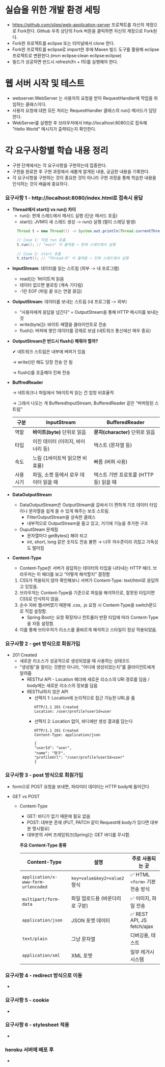 # 실습을 위한 개발 환경 세팅
* https://github.com/slipp/web-application-server 프로젝트를 자신의 계정으로 Fork한다. Github 우측 상단의 Fork 버튼을 클릭하면 자신의 계정으로 Fork된다.
* Fork한 프로젝트를 eclipse 또는 터미널에서 clone 한다.
* Fork한 프로젝트를 eclipse로 import한 후에 Maven 빌드 도구를 활용해 eclipse 프로젝트로 변환한다.(mvn eclipse:clean eclipse:eclipse)
* 빌드가 성공하면 반드시 refresh(fn + f5)를 실행해야 한다.

# 웹 서버 시작 및 테스트
* webserver.WebServer 는 사용자의 요청을 받아 RequestHandler에 작업을 위임하는 클래스이다.
* 사용자 요청에 대한 모든 처리는 RequestHandler 클래스의 run() 메서드가 담당한다.
* WebServer를 실행한 후 브라우저에서 http://localhost:8080으로 접속해 "Hello World" 메시지가 출력되는지 확인한다.

# 각 요구사항별 학습 내용 정리
* 구현 단계에서는 각 요구사항을 구현하는데 집중한다. 
* 구현을 완료한 후 구현 과정에서 새롭게 알게된 내용, 궁금한 내용을 기록한다.
* 각 요구사항을 구현하는 것이 중요한 것이 아니라 구현 과정을 통해 학습한 내용을 인식하는 것이 배움에 중요하다. 

### 요구사항 1 - http://localhost:8080/index.html로 접속시 응답
* **Thread에서 start() vs run() 차이**
  - run(): 현재 스레드에서 메서드 실행 (단순 메서드 호출)
  - start(): JVM이 새 스레드 생성 -> run() 실행 (멀티 스레딩 발생)
  ```java
    Thread t = new Thread(() -> System.out.println(Thread.currentThread().getName()));

    // Case 1: 직접 run 호출
    t.run(); // "main" 이 출력됨 → 현재 스레드에서 실행
    
    // Case 2: start 호출
    t.start(); // "Thread-0" 이 출력됨 → 진짜 스레드에서 실행
  ```
- **InputStream**: 데이터를 읽는 스트림 (외부 -> 내 프로그램)
  - read()는 1바이트씩 읽음
  - 데이터 없으면 블로킹 (계속 기다림)
  - -1은 EOF (파일 끝 또는 연결 끊김)
- **OutputStream**: 데이터를 보내는 스트림 (내 프로그램 -> 외부)
  - “사용자에게 응답을 넘긴다” = OutputStream을 통해 HTTP 메시지를 보내는 것
  - write(byte[]): 바이트 배열을 클라이언트로 전송
  - flush(): 버퍼에 쌓인 데이터를 강제로 보냄 (네트워크 통신에선 매우 중요)

- **OutputStream은 반드시 flush() 해줘야 할까?**

    ✔ 네트워크 스트림은 내부에 버퍼가 있음

    → write()만 해도 당장 전송 안 됨

    → flush()를 호출해야 진짜 전송
- **BuffredReader** 
  
    → 네트워크나 파일에서 1바이트씩 읽는 건 엄청 비효율적

    → 그래서 나오는 게 BufferedInputStream, BufferedReader 같은 “버퍼링된 스트림”

    | 구분 | InputStream | BufferedReader |
    |------|-------------|----------------|
    | 역할 | **바이트(byte)** 단위로 읽음 | **문자(character)** 단위로 읽음 |
    | 타입 | 이진 데이터 (이미지, 바이너리 등) | 텍스트 (문자열 등) |
    | 속도 | 느림 (1바이트씩 읽으면 비효율) | 빠름 (버퍼 사용) |
    | 사용 시기 | 파일, 소켓 등에서 로우 데이터 읽을 때 | 텍스트 기반 프로토콜 (HTTP 등) 읽을 때 |

- **DataOutputStream**
  - DataOutputStream은 OutputStream을 감싸서 더 편하게 기초 데이터 타입이나 문자열을 쉽게 쓸 수 있게 해주는 보조 스트림.
    - FilterOutputStream을 상속한 클래스 
    - 내부적으로 OutputStream을 들고 있고, 거기에 기능을 추가한 구조
  - OuputSteam 문제점
    - 문자열마다 getBytes() 해야 되고
    - int, short, long 같은 숫자도 전송 불편 → 너무 저수준이라 귀찮고 가독성도 떨어짐

- **Content-Type**
  - Content-Type은 서버가 응답하는 데이터의 타입을 나타내는 HTTP 헤더. 브라우저는 이 헤더를 보고 “어떻게 해석할지” 결정함
  1. CSS가 적용되지 않아 확인해보니 서버가 Content-Type: text/html로 응답하고 있었음.
  2. 브라우저는 Content-Type을 기준으로 파일을 해석하므로, 잘못된 타입이면 CSS로 인식하지 않음.
  3. 순수 자바 웹서버였기 때문에 .css, .js 요청 시 Content-Type을 switch문으로 직접 설정함.
      -  Spring Boot는 요청 확장자나 컨트롤러 반환 타입에 따라 Content-Type을 자동 설정함.
  4. 이를 통해 브라우저가 리소스를 올바르게 해석하고 스타일이 정상 적용되었음.

### 요구사항 2 - get 방식으로 회원가입
* 201 Created
  * 새로운 리소스가 성공적으로 생성되었을 때 사용하는 상태코드
  * "생성됨"을 알리는 것뿐만 아니라, "어디에 생성되었는지"를 클라이언트에게 알려줌
    - RESTful API - Location 헤더에 새로운 리소스의 URI 경로를 담음 / body에는 새로운 리소스의 정보를 담음
    - RESTful하지 않은 API
      - 선택지 1: Location에 논리적으로 접근 가능한 URL을 줌
        ```http request
        HTTP/1.1 201 Created
        Location: /user/profile?userId=user
        ```
      - 선택지 2: Location 없이, 바디에만 생성 결과를 담는다
        ```http request
        HTTP/1.1 201 Created
        Content-Type: application/json
        
        {
        "userId": "user",
        "name": "멍구",
        "profileUrl": "/user/profile?userId=user"
        }
        ```

### 요구사항 3 - post 방식으로 회원가입
- form으로 POST 요청을 보내면, 파라미터 데이터는 HTTP body에 들어간다


- GET vs POST
  - Content-Type
    - GET: 바디가 없기 때문에 필요 없음
    - POST: 대부분 존재 (PUT, PATCH 같이 Request에 body가 있다면 대부분 명시필요)
    - 대부분의 서버 프레임워크(Spring)는 GET 바디를 무시함.
    
    **주요 Content-Type 종류**

    | Content-Type | 설명 | 주로 사용되는 곳 |
    |--------------|------|------------------|
    | `application/x-www-form-urlencoded` | `key=value&key2=value2` 형식 | ✅ HTML `<form>` 기본 전송 방식 |
    | `multipart/form-data` | 파일 업로드용 (바운더리로 구분) | ✅ 이미지, 파일 전송 |
    | `application/json` | JSON 포맷 데이터 | ✅ REST API, JS fetch/ajax |
    | `text/plain` | 그냥 문자열 | 디버깅용, 테스트 |
    | `application/xml` | XML 포맷 | 일부 레거시 시스템 |

### 요구사항 4 - redirect 방식으로 이동
* 

### 요구사항 5 - cookie
* 

### 요구사항 6 - stylesheet 적용
* 

### heroku 서버에 배포 후
* 
